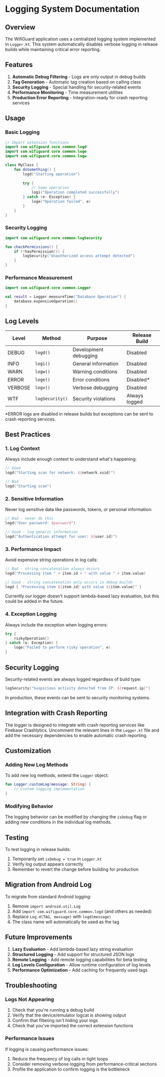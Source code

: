 # Logging System Documentation

## Overview

The WifiGuard application uses a centralized logging system implemented in `Logger.kt`. This system automatically disables verbose logging in release builds while maintaining critical error reporting.

## Features

1. **Automatic Debug Filtering** - Logs are only output in debug builds
2. **Tag Generation** - Automatic tag creation based on calling class
3. **Security Logging** - Special handling for security-related events
4. **Performance Monitoring** - Time measurement utilities
5. **Production Error Reporting** - Integration-ready for crash reporting services

## Usage

### Basic Logging

```kotlin
// Import extension functions
import com.wifiguard.core.common.logd
import com.wifiguard.core.common.loge
import com.wifiguard.core.common.logw

class MyClass {
    fun doSomething() {
        logd("Starting operation")
        
        try {
            // Some operation
            logi("Operation completed successfully")
        } catch (e: Exception) {
            loge("Operation failed", e)
        }
    }
}
```

### Security Logging

```kotlin
import com.wifiguard.core.common.logSecurity

fun checkPermissions() {
    if (!hasPermission()) {
        logSecurity("Unauthorized access attempt detected")
    }
}
```

### Performance Measurement

```kotlin
import com.wifiguard.core.common.Logger

val result = Logger.measureTime("Database Operation") {
    database.expensiveOperation()
}
```

## Log Levels

| Level | Method | Purpose | Release Build |
|-------|--------|---------|---------------|
| DEBUG | `logd()` | Development debugging | Disabled |
| INFO | `logi()` | General information | Disabled |
| WARN | `logw()` | Warning conditions | Disabled |
| ERROR | `loge()` | Error conditions | Disabled* |
| VERBOSE | `logv()` | Verbose debugging | Disabled |
| WTF | `logSecurity()` | Security violations | Always logged |

*ERROR logs are disabled in release builds but exceptions can be sent to crash reporting services.

## Best Practices

### 1. Log Context

Always include enough context to understand what's happening:

```kotlin
// Good
logd("Starting scan for network: ${network.ssid}")

// Bad
logd("Starting scan")
```

### 2. Sensitive Information

Never log sensitive data like passwords, tokens, or personal information:

```kotlin
// Bad - never do this
logd("User password: $password")

// Good - log generic information
logd("Authentication attempt for user: ${user.id}")
```

### 3. Performance Impact

Avoid expensive string operations in log calls:

```kotlin
// Bad - string concatenation always occurs
logd("Processing item " + item.id + " with value " + item.value)

// Good - string concatenation only occurs in debug builds
logd { "Processing item ${item.id} with value ${item.value}" }
```

Currently our logger doesn't support lambda-based lazy evaluation, but this could be added in the future.

### 4. Exception Logging

Always include the exception when logging errors:

```kotlin
try {
    riskyOperation()
} catch (e: Exception) {
    loge("Failed to perform risky operation", e)
}
```

## Security Logging

Security-related events are always logged regardless of build type:

```kotlin
logSecurity("Suspicious activity detected from IP: ${request.ip}")
```

In production, these events can be sent to security monitoring systems.

## Integration with Crash Reporting

The logger is designed to integrate with crash reporting services like Firebase Crashlytics. Uncomment the relevant lines in the `Logger.kt` file and add the necessary dependencies to enable automatic crash reporting.

## Customization

### Adding New Log Methods

To add new log methods, extend the `Logger` object:

```kotlin
fun Logger.customLog(message: String) {
    // Custom logging implementation
}
```

### Modifying Behavior

The logging behavior can be modified by changing the `isDebug` flag or adding new conditions in the individual log methods.

## Testing

To test logging in release builds:

1. Temporarily set `isDebug = true` in `Logger.kt`
2. Verify log output appears correctly
3. Remember to revert the change before building for production

## Migration from Android Log

To migrate from standard Android logging:

1. Remove `import android.util.Log`
2. Add `import com.wifiguard.core.common.logd` (and others as needed)
3. Replace `Log.d(TAG, message)` with `logd(message)`
4. The class name will automatically be used as the tag

## Future Improvements

1. **Lazy Evaluation** - Add lambda-based lazy string evaluation
2. **Structured Logging** - Add support for structured JSON logs
3. **Remote Logging** - Add remote logging capabilities for beta testing
4. **Log Levels Configuration** - Allow runtime configuration of log levels
5. **Performance Optimization** - Add caching for frequently used tags

## Troubleshooting

### Logs Not Appearing

1. Check that you're running a debug build
2. Verify that the device/emulator logcat is showing output
3. Confirm that filtering isn't hiding your logs
4. Check that you've imported the correct extension functions

### Performance Issues

If logging is causing performance issues:

1. Reduce the frequency of log calls in tight loops
2. Consider removing verbose logging from performance-critical sections
3. Profile the application to confirm logging is the bottleneck